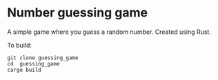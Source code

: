 # Number guessing game
A simple game where you guess a random number.
Created using Rust.

To build:
```
git clone guessing_game
cd  guessing_game
cargo build
```
